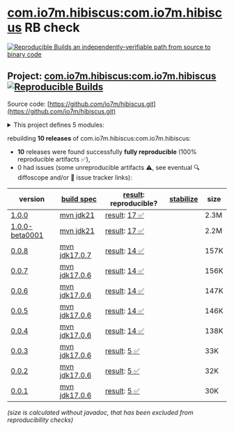 [com.io7m.hibiscus:com.io7m.hibiscus](https://central.sonatype.com/artifact/com.io7m.hibiscus/com.io7m.hibiscus/versions) RB check
=======

[![Reproducible Builds](https://reproducible-builds.org/images/logos/rb.svg) an independently-verifiable path from source to binary code](https://reproducible-builds.org/)

## Project: [com.io7m.hibiscus:com.io7m.hibiscus](https://central.sonatype.com/artifact/com.io7m.hibiscus/com.io7m.hibiscus/versions) [![Reproducible Builds](https://img.shields.io/endpoint?url=https://raw.githubusercontent.com/jvm-repo-rebuild/reproducible-central/master/content/com/io7m/hibiscus/badge.json)](https://github.com/jvm-repo-rebuild/reproducible-central/blob/master/content/com/io7m/hibiscus/README.md)

Source code: [https://github.com/io7m/hibiscus.git](https://github.com/io7m/hibiscus.git)

<details><summary>This project defines 5 modules:</summary>

* [com.io7m.hibiscus:com.io7m.hibiscus](https://central.sonatype.com/artifact/com.io7m.hibiscus/com.io7m.hibiscus/overview)
* [com.io7m.hibiscus:com.io7m.hibiscus.api](https://central.sonatype.com/artifact/com.io7m.hibiscus/com.io7m.hibiscus.api/overview)
* [com.io7m.hibiscus:com.io7m.hibiscus.basic](https://central.sonatype.com/artifact/com.io7m.hibiscus/com.io7m.hibiscus.basic/overview)
* [com.io7m.hibiscus:com.io7m.hibiscus.examples](https://central.sonatype.com/artifact/com.io7m.hibiscus/com.io7m.hibiscus.examples/overview)
* [com.io7m.hibiscus:com.io7m.hibiscus.tests](https://central.sonatype.com/artifact/com.io7m.hibiscus/com.io7m.hibiscus.tests/overview)
</details>

rebuilding **10 releases** of com.io7m.hibiscus:com.io7m.hibiscus:
- **10** releases were found successfully **fully reproducible** (100% reproducible artifacts :white_check_mark:),
- 0 had issues (some unreproducible artifacts :warning:, see eventual :mag: diffoscope and/or :memo: issue tracker links):

| version | [build spec](/BUILDSPEC.md) | [result](https://reproducible-builds.org/docs/jvm/): reproducible? | [stabilize](https://github.com/google/oss-rebuild/blob/main/cmd/stabilize/README.md) | size |
| -- | --------- | ------ | ------ | -- |
| [1.0.0](https://central.sonatype.com/artifact/com.io7m.hibiscus/com.io7m.hibiscus/1.0.0/pom) | [mvn jdk21](com.io7m.hibiscus-1.0.0.buildspec) | [result](com.io7m.hibiscus-1.0.0.buildinfo): [17 :white_check_mark: ](com.io7m.hibiscus-1.0.0.buildcompare) | | 2.3M |
| [1.0.0-beta0001](https://central.sonatype.com/artifact/com.io7m.hibiscus/com.io7m.hibiscus/1.0.0-beta0001/pom) | [mvn jdk21](com.io7m.hibiscus-1.0.0-beta0001.buildspec) | [result](com.io7m.hibiscus-1.0.0-beta0001.buildinfo): [17 :white_check_mark: ](com.io7m.hibiscus-1.0.0-beta0001.buildcompare) | | 2.2M |
| [0.0.8](https://central.sonatype.com/artifact/com.io7m.hibiscus/com.io7m.hibiscus/0.0.8/pom) | [mvn jdk17.0.7](com.io7m.hibiscus-0.0.8.buildspec) | [result](com.io7m.hibiscus-0.0.8.buildinfo): [14 :white_check_mark: ](com.io7m.hibiscus-0.0.8.buildcompare) | | 157K |
| [0.0.7](https://central.sonatype.com/artifact/com.io7m.hibiscus/com.io7m.hibiscus/0.0.7/pom) | [mvn jdk17.0.6](com.io7m.hibiscus-0.0.7.buildspec) | [result](com.io7m.hibiscus-0.0.7.buildinfo): [14 :white_check_mark: ](com.io7m.hibiscus-0.0.7.buildcompare) | | 156K |
| [0.0.6](https://central.sonatype.com/artifact/com.io7m.hibiscus/com.io7m.hibiscus/0.0.6/pom) | [mvn jdk17.0.6](com.io7m.hibiscus-0.0.6.buildspec) | [result](com.io7m.hibiscus-0.0.6.buildinfo): [14 :white_check_mark: ](com.io7m.hibiscus-0.0.6.buildcompare) | | 147K |
| [0.0.5](https://central.sonatype.com/artifact/com.io7m.hibiscus/com.io7m.hibiscus/0.0.5/pom) | [mvn jdk17.0.6](com.io7m.hibiscus-0.0.5.buildspec) | [result](com.io7m.hibiscus-0.0.5.buildinfo): [14 :white_check_mark: ](com.io7m.hibiscus-0.0.5.buildcompare) | | 146K |
| [0.0.4](https://central.sonatype.com/artifact/com.io7m.hibiscus/com.io7m.hibiscus/0.0.4/pom) | [mvn jdk17.0.6](com.io7m.hibiscus-0.0.4.buildspec) | [result](com.io7m.hibiscus-0.0.4.buildinfo): [14 :white_check_mark: ](com.io7m.hibiscus-0.0.4.buildcompare) | | 138K |
| [0.0.3](https://central.sonatype.com/artifact/com.io7m.hibiscus/com.io7m.hibiscus/0.0.3/pom) | [mvn jdk17.0.6](com.io7m.hibiscus-0.0.3.buildspec) | [result](com.io7m.hibiscus-0.0.3.buildinfo): [5 :white_check_mark: ](com.io7m.hibiscus-0.0.3.buildcompare) | | 33K |
| [0.0.2](https://central.sonatype.com/artifact/com.io7m.hibiscus/com.io7m.hibiscus/0.0.2/pom) | [mvn jdk17.0.6](com.io7m.hibiscus-0.0.2.buildspec) | [result](com.io7m.hibiscus-0.0.2.buildinfo): [5 :white_check_mark: ](com.io7m.hibiscus-0.0.2.buildcompare) | | 32K |
| [0.0.1](https://central.sonatype.com/artifact/com.io7m.hibiscus/com.io7m.hibiscus/0.0.1/pom) | [mvn jdk17.0.6](com.io7m.hibiscus-0.0.1.buildspec) | [result](com.io7m.hibiscus-0.0.1.buildinfo): [5 :white_check_mark: ](com.io7m.hibiscus-0.0.1.buildcompare) | | 30K |

<i>(size is calculated without javadoc, that has been excluded from reproducibility checks)</i>
